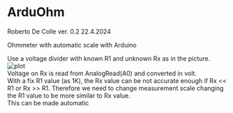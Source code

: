 # ArduOhm
Roberto De Colle ver. 0.2
22.4.2024

Ohmmeter with automatic scale with Arduino

Use a voltage divider with known R1 and unknown Rx as in the picture.<br> 
![plot](.images/voltage_div.png)<br>
Voltage on Rx is read from AnalogRead(A0) and converted in volt.<br>
With a fix R1 value (as 1K), the Rx value can be not accurate enough if Rx << R1 or Rx >> R1.
Therefore we need to change measurement scale changing the R1 value to be more similar to Rx value.<br>
This can be made automatic 
